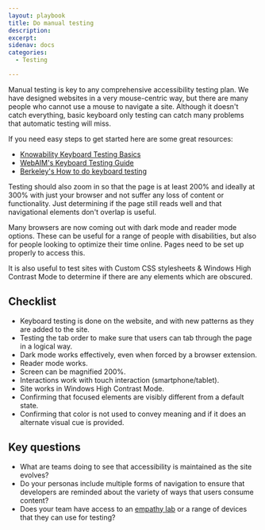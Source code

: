 ```yaml
---
layout: playbook
title: Do manual testing
description: 
excerpt: 
sidenav: docs
categories:
  - Testing

---
```


Manual testing is key to any comprehensive accessibility testing plan. We have designed websites in a very mouse-centric way, but there are many people who cannot use a mouse to navigate a site. Although it doesn't catch everything, basic keyboard only testing can catch many problems that automatic testing will miss. 

If you need easy steps to get started here are some great resources:
* [Knowability Keyboard Testing Basics](https://knowbility.org/blog/2018/keyboard-testing-basics/)
* [WebAIM's Keyboard Testing Guide](https://webaim.org/techniques/keyboard/#testing)
* [Berkeley's How to do keyboard testing](https://webaccess.berkeley.edu/resources/tips-and-how-tos/how-do-keyboard-testing)

Testing should also zoom in so that the page is at least 200% and ideally at 300% with just your browser and not suffer any loss of content or functionality. Just determining if the page still reads well and that navigational elements don't overlap is useful.

Many browsers are now coming out with dark mode and reader mode options. These can be useful for a range of people with disabilities, but also for people looking to optimize their time online. Pages need to be set up properly to access this. 

It is also useful to test sites with Custom CSS stylesheets & Windows High Contrast Mode to determine if there are any elements which are obscured.

## Checklist

* Keyboard testing is done on the website, and with new patterns as they are added to the site.
* Testing the tab order to make sure that users can tab through the page in a logical way.
* Dark mode works effectively, even when forced by a browser extension.
* Reader mode works.
* Screen can be magnified 200%.
* Interactions work with touch interaction (smartphone/tablet).
* Site works in Windows High Contrast Mode.
* Confirming that focused elements are visibly different from a default state.
* Confirming that color is not used to convey meaning and if it does an alternate visual cue is provided.

## Key questions

* What are teams doing to see that accessibility is maintained as the site evolves?
* Do your personas include multiple forms of navigation to ensure that developers are reminded about the variety of ways that users consume content?
* Does your team have access to an [empathy lab](https://accessibility.blog.gov.uk/2020/11/12/how-we-made-our-accessibility-empathy-lab-virtual/) or a range of devices that they can use for testing?
